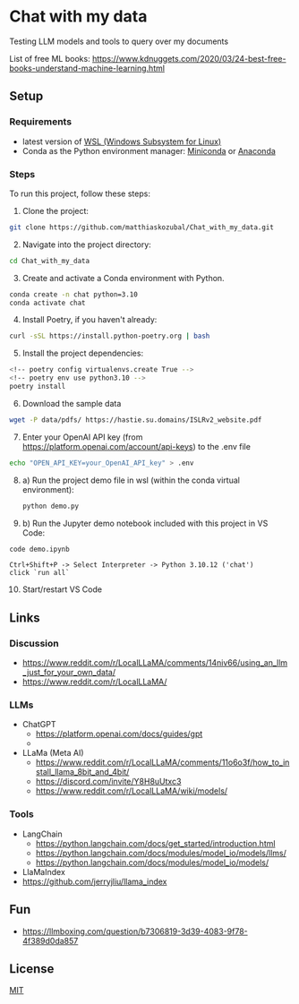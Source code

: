 # Chat with my data
Testing LLM models and tools to query over my documents

List of free ML books: https://www.kdnuggets.com/2020/03/24-best-free-books-understand-machine-learning.html


## Setup
### Requirements
- latest version of [WSL (Windows Subsystem for Linux)](https://docs.microsoft.com/en-us/windows/wsl/install-win10)
- Conda as the Python environment manager: [Miniconda](https://docs.conda.io/en/latest/miniconda.html) or [Anaconda](https://www.anaconda.com/products/distribution)

### Steps
To run this project, follow these steps:
1. Clone the project:
  ```bash
  git clone https://github.com/matthiaskozubal/Chat_with_my_data.git
  ```
2. Navigate into the project directory:
  ```bash
  cd Chat_with_my_data
  ```
3. Create and activate a Conda environment with Python. 
  ```bash
  conda create -n chat python=3.10
  conda activate chat
  ```
4. Install Poetry, if you haven't already:
  ```bash
  curl -sSL https://install.python-poetry.org | bash
  ```
5. Install the project dependencies:
  ```bash
  <!-- poetry config virtualenvs.create True -->
  <!-- poetry env use python3.10 -->
  poetry install
  ```
6. Download the sample data
  ```bash
  wget -P data/pdfs/ https://hastie.su.domains/ISLRv2_website.pdf
  ```
7. Enter your OpenAI API key (from https://platform.openai.com/account/api-keys) to the .env file
  ```bash
  echo "OPEN_API_KEY=your_OpenAI_API_key" > .env
  ```
8. a) Run the project demo file in wsl (within the conda virtual environment):
    ```bash
    python demo.py
    ```
8. b) Run the Jupyter demo notebook included with this project in VS Code:
  ```bash
  code demo.ipynb
  ```
  ```
  Ctrl+Shift+P -> Select Interpreter -> Python 3.10.12 ('chat')
  click `run all`    
  ```
10. Start/restart VS Code


## Links
### Discussion
- https://www.reddit.com/r/LocalLLaMA/comments/14niv66/using_an_llm_just_for_your_own_data/
- https://www.reddit.com/r/LocalLLaMA/

### LLMs
- ChatGPT
  - https://platform.openai.com/docs/guides/gpt
  - 
- LLaMa (Meta AI)
  - https://www.reddit.com/r/LocalLLaMA/comments/11o6o3f/how_to_install_llama_8bit_and_4bit/
  - https://discord.com/invite/Y8H8uUtxc3
  - https://www.reddit.com/r/LocalLLaMA/wiki/models/

### Tools
- LangChain
  - https://python.langchain.com/docs/get_started/introduction.html
  - https://python.langchain.com/docs/modules/model_io/models/llms/
  - https://python.langchain.com/docs/modules/model_io/models/
- LlaMaIndex
- https://github.com/jerryjliu/llama_index


## Fun
- https://llmboxing.com/question/b7306819-3d39-4083-9f78-4f389d0da857


## License
[MIT](https://choosealicense.com/licenses/mit/)


<!-- ## Problems
### Python version when using conda
1. Check available Python version:
  ```bash
  pyenv versions
  ```
2. Use the compatible Python version
  ```bash
  poetry env use 3.10
  ``` -->